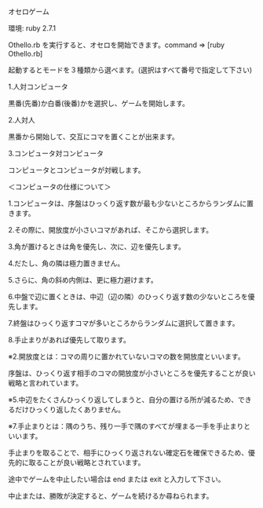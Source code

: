オセロゲーム

環境: ruby 2.7.1


Othello.rb を実行すると、オセロを開始できます。command => [ruby Othello.rb]

起動するとモードを３種類から選べます。(選択はすべて番号で指定して下さい)

1.人対コンピュータ

  黒番(先番)か白番(後番)かを選択し、ゲームを開始します。

2.人対人

  黒番から開始して、交互にコマを置くことが出来ます。

3.コンピュータ対コンピュータ

  コンピュータとコンピュータが対戦します。


＜コンピュータの仕様について＞

1.コンピュータは、序盤はひっくり返す数が最も少ないところからランダムに置きます。

2.その際に、開放度が小さいコマがあれば、そこから選択します。

3.角が置けるときは角を優先し、次に、辺を優先します。

4.だたし、角の隣は極力置きません。

5.さらに、角の斜め内側は、更に極力避けます。

6.中盤で辺に置くときは、中辺（辺の隣）のひっくり返す数の少ないところを優先します。

7.終盤はひっくり返すコマが多いところからランダムに選択して置きます。

8.手止まりがあれば優先して取ります。



※2.開放度とは：コマの周りに置かれていないコマの数を開放度といいます。

序盤は、ひっくり返す相手のコマの開放度が小さいところを優先することが良い戦略と言われています。

※5.中辺をたくさんひっくり返してしまうと、自分の置ける所が減るため、できるだけひっくり返したくありません。

※7.手止まりとは：隅のうち、残り一手で隅のすべてが埋まる一手を手止まりといいます。

手止まりを取ることで、相手にひっくり返されない確定石を確保できるため、優先的に取ることが良い戦略とされています。


途中でゲームを中止したい場合は end または exit と入力して下さい。

中止または、勝敗が決定すると、ゲームを続けるか尋ねられます。
